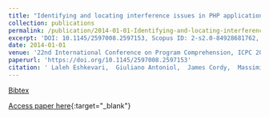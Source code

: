 ```yaml
---
title: "Identifying and locating interference issues in PHP applications: the case of WordPress"
collection: publications
permalink: /publication/2014-01-01-Identifying-and-locating-interference-issues-in-PHP-applications-the-case-of-WordPress
excerpt: 'DOI: 10.1145/2597008.2597153, Scopus ID: 2-s2.0-84928681762, Cited by: 8'
date: 2014-01-01
venue: '22nd International Conference on Program Comprehension, ICPC 2014, Hyderabad, India, June 2-3, 2014'
paperurl: 'https://doi.org/10.1145/2597008.2597153'
citation: ' Laleh Eshkevari,  Giuliano Antoniol,  James Cordy,  Massimiliano Di Penta, &quot;Identifying and locating interference issues in PHP applications: the case of WordPress.&quot; 22nd International Conference on Program Comprehension, ICPC 2014, Hyderabad, India, June 2-3, 2014, 2014.'
---
```

[Bibtex](https://dblp.org/rec/bib/conf/iwpc/EshkevariACP14)

[Access paper here](https://doi.org/10.1145/2597008.2597153){:target="_blank"}

